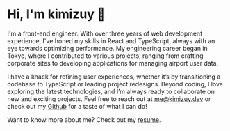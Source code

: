 # Hi, I'm kimizuy 👋

I'm a front-end engineer. With over three years of web development experience, I've honed my skills in React and TypeScript, always with an eye towards optimizing performance. My engineering career began in Tokyo, where I contributed to various projects, ranging from crafting corporate sites to developing applications for managing airport user data.

I have a knack for refining user experiences, whether it’s by transitioning a codebase to TypeScript or leading project redesigns. Beyond coding, I love exploring the latest technologies, and I’m always ready to collaborate on new and exciting projects. Feel free to reach out at [me@kimizuy.dev](mailto:me@kimizuy.dev) or check out my [Github](https://github.com/kimizuy) for a taste of what I can do!

Want to know more about me? Check out my [resume](/resume).
